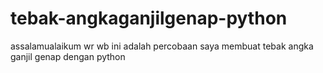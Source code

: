 # tebak-angkaganjilgenap-python
assalamualaikum wr wb ini adalah percobaan saya membuat tebak angka ganjil genap dengan python
